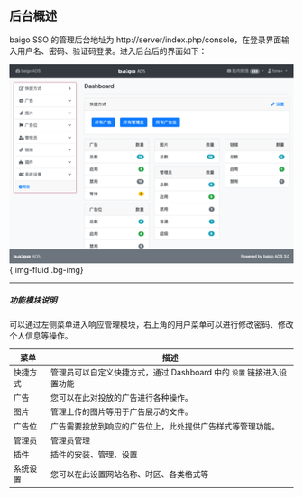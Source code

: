## 后台概述

baigo SSO 的管理后台地址为 http://server/index.php/console，在登录界面输入用户名、密码、验证码登录。进入后台后的界面如下：

![后台界面](overview.png){.img-fluid .bg-img}

----------

##### 功能模块说明

可以通过左侧菜单进入响应管理模块，右上角的用户菜单可以进行修改密码、修改个人信息等操作。

| 菜单 | 描述 |
| - | - |
| 快捷方式 | 管理员可以自定义快捷方式，通过 Dashboard 中的 `设置` 链接进入设置功能 |
| 广告 | 您可以在此对投放的广告进行各种操作。 |
| 图片 | 管理上传的图片等用于广告展示的文件。 |
| 广告位 | 广告需要投放到响应的广告位上，此处提供广告样式等管理功能。 |
| 管理员 | 管理员管理 |
| 插件 | 插件的安装、管理、设置 |
| 系统设置 | 您可以在此设置网站名称、时区、各类格式等 |